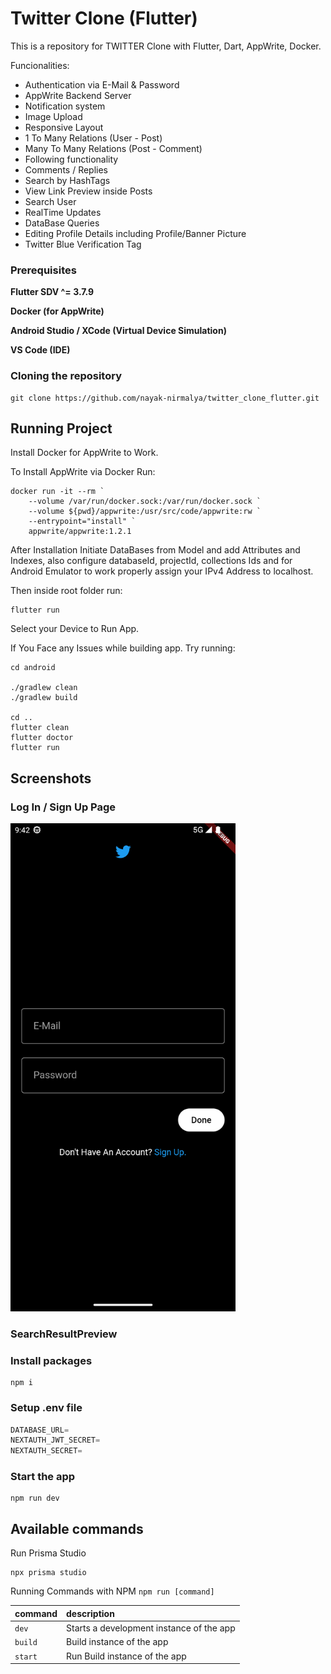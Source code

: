 # Twitter Clone (Flutter)

This is a repository for TWITTER Clone with Flutter, Dart, AppWrite, Docker.

Funcionalities:

- Authentication via E-Mail & Password
- AppWrite Backend Server
- Notification system
- Image Upload
- Responsive Layout
- 1 To Many Relations (User - Post)
- Many To Many Relations (Post - Comment)
- Following functionality
- Comments / Replies
- Search by HashTags
- View Link Preview inside Posts
- Search User
- RealTime Updates
- DataBase Queries
- Editing Profile Details including Profile/Banner Picture
- Twitter Blue Verification Tag

### Prerequisites

**Flutter SDV ^= 3.7.9**

**Docker (for AppWrite)**

**Android Studio / XCode (Virtual Device Simulation)**

**VS Code (IDE)**

### Cloning the repository

```shell
git clone https://github.com/nayak-nirmalya/twitter_clone_flutter.git
```

## Running Project

Install Docker for AppWrite to Work.

To Install AppWrite via Docker Run:

```shell
docker run -it --rm `
    --volume /var/run/docker.sock:/var/run/docker.sock `
    --volume ${pwd}/appwrite:/usr/src/code/appwrite:rw `
    --entrypoint="install" `
    appwrite/appwrite:1.2.1
```

After Installation Initiate DataBases from Model and add Attributes and Indexes, also configure databaseId, projectId, collections Ids and for Android Emulator to work properly assign your IPv4 Address to localhost.

Then inside root folder run:

```shell
flutter run
```

Select your Device to Run App.

If You Face any Issues while building app. Try running:

```shell
cd android

./gradlew clean
./gradlew build

cd ..
flutter clean
flutter doctor
flutter run
```

## Screenshots

### Log In / Sign Up Page

<img src="readme_imgs/login_signup.png" width="360">

### SearchResultPreview

### Install packages

```shell
npm i
```

### Setup .env file

```js
DATABASE_URL=
NEXTAUTH_JWT_SECRET=
NEXTAUTH_SECRET=
```

### Start the app

```shell
npm run dev
```

## Available commands

Run Prisma Studio

```shell
npx prisma studio
```

Running Commands with NPM `npm run [command]`

| command | description                              |
| :------ | :--------------------------------------- |
| `dev`   | Starts a development instance of the app |
| `build` | Build instance of the app                |
| `start` | Run Build instance of the app            |
